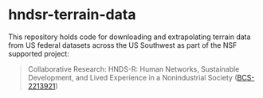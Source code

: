 # hndsr-terrain-data

This repository holds code for downloading and extrapolating terrain data from
US federal datasets across the US Southwest as part of the NSF supported
project:

> Collaborative Research: HNDS-R: Human Networks, Sustainable Development, and
> Lived Experience in a Nonindustrial Society
> ([BCS-2213921](https://www.nsf.gov/awardsearch/showAward?AWD_ID=2213921))

